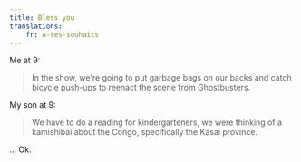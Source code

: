 ```yaml
---
title: Bless you
translations:
    fr: a-tes-souhaits
---
```


Me at 9:

> In the show, we're going to put garbage bags on our backs and catch bicycle push-ups to reenact the scene from Ghostbusters.

My son at 9:

> We have to do a reading for kindergarteners, we were thinking of a kamishibai about the Congo, specifically the Kasai province.

… Ok.
